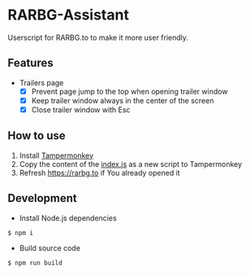 # RARBG-Assistant

Userscript for RARBG.to to make it more user friendly.

## Features

- Trailers page
  - [x] Prevent page jump to the top when opening trailer window
  - [x] Keep trailer window always in the center of the screen
  - [x] Close trailer window with Esc

## How to use

1) Install [Tampermonkey](https://www.tampermonkey.net)
2) Copy the content of the [index.js](https://raw.githubusercontent.com/PoLaKoSz/RARBG-Assistant/master/index.js) as a new script to Tampermonkey
3) Refresh https://rarbg.to if You already opened it

## Development

- Install Node.js dependencies
```
$ npm i
```

- Build source code
```
$ npm run build
```
